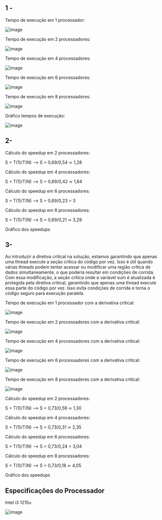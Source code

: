 ## 1 - 

Tempo de execução em 1 processador:

![image](https://github.com/Julian-CT/Computa-oParalelaLab/assets/144359181/6dc3a7fe-4544-4881-8d17-94e58c418a65)

Tempo de execução em 2 processadores:

![image](https://github.com/Julian-CT/Computa-oParalelaLab/assets/144359181/573376ab-f63e-4731-a121-3e122caa4381)

Tempo de execução em 4 processadores:

![image](https://github.com/Julian-CT/Computa-oParalelaLab/assets/144359181/2d6b0d66-0c9d-40f2-8f50-f38a946d7325)

Tempo de execução em 6 processadores:

![image](https://github.com/Julian-CT/Computa-oParalelaLab/assets/144359181/fd8cde70-eb89-4ac2-8e4f-15625766d490)


Tempo de execução em 8 processadores:

![image](https://github.com/Julian-CT/Computa-oParalelaLab/assets/144359181/19ea4429-b634-4447-8208-e85f2256b09d)

Gráfico tempos de execução:

![image](https://github.com/Julian-CT/Computa-oParalelaLab/assets/144359181/bba2d573-20a8-4e6d-9c03-7181faa114d7)


## 2-

Cálculo do speedup em 2 processadores:

S = T(1)/T(N) --> S = 0,69/0,54 ≃ 1,28

Cálculo do speedup em 4 processadores:

S = T(1)/T(N) --> S = 0,69/0,42 ≃ 1,64

Cálculo do speedup em 6 processadores:

S = T(1)/T(N) --> S = 0,69/0,23 = 3

Cálculo do speedup em 8 processadores:

S = T(1)/T(N) --> S = 0,69/0,21 ≃ 3,29

Gráfico dos speedups




## 3-

Ao introduzir a diretiva critical na solução, estamos garantindo que apenas uma thread execute a seção crítica do código por vez. Isso é útil quando várias threads podem tentar acessar ou modificar uma região crítica de dados simultaneamente, o que poderia resultar em condições de corrida. Com essa modificação, a seção crítica onde a variável sum é atualizada é protegida pela diretiva critical, garantindo que apenas uma thread execute essa parte do código por vez. Isso evita condições de corrida e torna o código seguro para execução paralela.

Tempo de execução em 1 processador com a derivativa critical:

![image](https://github.com/Julian-CT/Computa-oParalelaLab/assets/144359181/2e6e182d-90df-4cab-a02f-c6248f5ffbdd)

Tempo de execução em 2 processadores com a derivativa critical:

![image](https://github.com/Julian-CT/Computa-oParalelaLab/assets/144359181/f1826069-b3e3-4bb5-ae4d-c1bdfb0a1a04)

Tempo de execução em 4 processadores com a derivativa critical:

![image](https://github.com/Julian-CT/Computa-oParalelaLab/assets/144359181/e45b5939-95b0-4d9a-bdb4-f7d36275e9df)

Tempo de execução em 6 processadores com a derivativa critical:

![image](https://github.com/Julian-CT/Computa-oParalelaLab/assets/144359181/5f516ccb-6185-4d39-973a-1b2f21dcebf5)

Tempo de execução em 8 processadores com a derivativa critical:

![image](https://github.com/Julian-CT/Computa-oParalelaLab/assets/144359181/110931de-e26c-486d-9522-610b18715386)

Cálculo do speedup em 2 processadores:

S = T(1)/T(N) --> S = 0,73/0,56 ≃ 1,30

Cálculo do speedup em 4 processadores:

S = T(1)/T(N) --> S = 0,73/0,31 ≃ 2,35

Cálculo do speedup em 6 processadores:

S = T(1)/T(N) --> S = 0,73/0,24 = 3,04

Cálculo do speedup em 8 processadores:

S = T(1)/T(N) --> S = 0,73/0,18 ≃ 4,05

Gráfico dos speedups




## Especificações do Processador

Intel i3 1215u

![image](https://github.com/Julian-CT/Computa-oParalelaLab/assets/144359181/2f54d488-f131-4ab4-a8d1-ccf29f31fea6)



